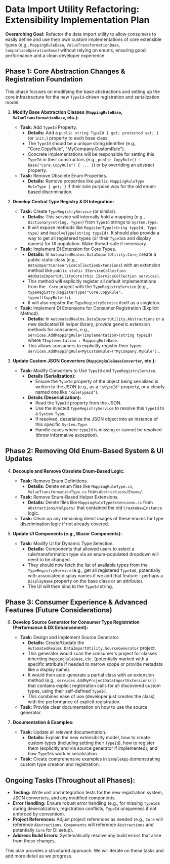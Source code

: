 # Data Import Utility Refactoring: Extensibility Implementation Plan

**Overarching Goal:** Refactor the data import utility to allow consumers to easily define and use their own custom implementations of core extensible types (e.g., `MappingRuleBase`, `ValueTransformationBase`, `ComparisonOperationBase`) without relying on enums, ensuring good performance and a clean developer experience.

## Phase 1: Core Abstraction Changes & Registration Foundation

This phase focuses on modifying the base abstractions and setting up the core infrastructure for the new `TypeId`-driven registration and serialization model.

1.  **Modify Base Abstraction Classes (`MappingRuleBase`, `ValueTransformationBase`, etc.):**
    *   **Task:** Add `TypeId` Property.
        *   **Details:** Add a `public string TypeId { get; protected set; }` (or `init;`) property to each base class.
        *   The `TypeId` should be a unique string identifier (e.g., "Core.CopyRule", "MyCompany.CustomRule").
        *   Concrete implementations will be responsible for setting this `TypeId` in their constructors (e.g., `public CopyRule() : base("Core.CopyRule") { ... }`) or by overriding an abstract property.
    *   **Task:** Remove Obsolete Enum Properties.
        *   **Details:** Remove properties like `public MappingRuleType RuleType { get; }` if their sole purpose was for the old enum-based discrimination.

2.  **Develop Central Type Registry & DI Integration:**
    *   **Task:** Create `TypeRegistryService` (or similar).
        *   **Details:** This service will internally hold a mapping (e.g., `Dictionary<string, Type>`) from `TypeId` strings to `System.Type`.
        *   It will expose methods like `RegisterType(string typeId, Type type)` and `ResolveType(string typeId)`. It should also provide a way to get all registered types (or their `TypeId`s and display names) for UI population. Make thread-safe if necessary.
    *   **Task:** Implement DI Extension for Core Types.
        *   **Details:** In `AutomatedRealms.DataImportUtility.Core`, create a public static class (e.g., `DataImportCoreServiceCollectionExtensions`) with an extension method like `public static IServiceCollection AddDataImportUtilityCore(this IServiceCollection services)`.
        *   This method will explicitly register all default implementations from the `.Core` project with the `TypeRegistryService` (e.g., `typeRegistry.RegisterType("Core.CopyRule", typeof(CopyRule));`).
        *   It will also register the `TypeRegistryService` itself as a singleton.
    *   **Task:** Implement DI Extensions for Consumer Registration (Explicit Method).
        *   **Details:** In `AutomatedRealms.DataImportUtility.Abstractions` or a new dedicated DI helper library, provide generic extension methods for consumers, e.g., `services.AddMappingRule<TImplementation>(string typeId)` where `TImplementation : MappingRuleBase`.
        *   This allows consumers to explicitly register their types: `services.AddMappingRule<MyCustomRule>("MyCompany.MyRule");`.

3.  **Update Custom JSON Converters (`MappingRuleBaseConverter`, etc.):**
    *   **Task:** Modify Converters to Use `TypeId` and `TypeRegistryService`.
        *   **Details (Serialization):**
            *   Ensure the `TypeId` property of the object being serialized is written to the JSON (e.g., as a `"$typeId"` property, or a clearly named one like `"RuleTypeId"`).
        *   **Details (Deserialization):**
            *   Read the `TypeId` property from the JSON.
            *   Use the injected `TypeRegistryService` to resolve this `typeId` to a `System.Type`.
            *   If resolved, deserialize the JSON object into an instance of this specific `System.Type`.
            *   Handle cases where `typeId` is missing or cannot be resolved (throw informative exception).

## Phase 2: Removing Old Enum-Based System & UI Updates

4.  **Decouple and Remove Obsolete Enum-Based Logic:**
    *   **Task:** Remove Enum Definitions.
        *   **Details:** Delete enum files like `MappingRuleType.cs`, `ValueTransformationType.cs` from `Abstractions/Enums/`.
    *   **Task:** Remove Enum-Based Helper Extensions.
        *   **Details:** Delete files like `MappingRuleTypeExtensions.cs` from `Abstractions/Helpers/` that contained the old `CreateNewInstance` logic.
    *   **Task:** Clean up any remaining direct usages of these enums for type discrimination logic if not already covered.

5.  **Update UI Components (e.g., Blazor Components):**
    *   **Task:** Modify UI for Dynamic Type Selection.
        *   **Details:** Components that allowed users to select a rule/transformation type via an enum-populated dropdown will need to be changed.
        *   They should now fetch the list of available types from the `TypeRegistryService` (e.g., get all registered `TypeId`s, potentially with associated display names if we add that feature - perhaps a `DisplayName` property on the base class or an attribute).
        *   The UI will then bind to the `TypeId` string.

## Phase 3: Consumer Experience & Advanced Features (Future Considerations)

6.  **Develop Source Generator for Consumer Type Registration (Performance & DX Enhancement):**
    *   **Task:** Design and Implement Source Generator.
        *   **Details:** Create/Update the `AutomatedRealms.DataImportUtility.SourceGenerator` project.
        *   This generator would scan the consumer's project for classes inheriting `MappingRuleBase`, etc. (potentially marked with a specific attribute if needed to narrow scope or provide metadata like a display name).
        *   It would then auto-generate a partial class with an extension method (e.g., `services.AddMyProjectDataImportExtensions()`) that contains explicit registration calls for all discovered custom types, using their self-defined `TypeId`.
        *   This combines ease of use (developer just creates the class) with the performance of explicit registration.
    *   **Task:** Provide clear documentation on how to use the source generator.

7.  **Documentation & Examples:**
    *   **Task:** Update all relevant documentation.
        *   **Details:** Explain the new extensibility model, how to create custom types (including setting their `TypeId`), how to register them (explicitly and via source generator if implemented), and how `TypeId`s work in serialization.
    *   **Task:** Create comprehensive examples in `SampleApp` demonstrating custom type creation and registration.

## Ongoing Tasks (Throughout all Phases):

*   **Testing:** Write unit and integration tests for the new registration system, JSON converters, and any modified components.
*   **Error Handling:** Ensure robust error handling (e.g., for missing `TypeId`s during deserialization, registration conflicts, `TypeId` uniqueness if not enforced by convention).
*   **Project References:** Adjust project references as needed (e.g., `Core` will reference `Abstractions`, `Components` will reference `Abstractions` and potentially `Core` for DI setup).
*   **Address Build Errors:** Systematically resolve any build errors that arise from these changes.

This plan provides a structured approach. We will iterate on these tasks and add more detail as we progress.
